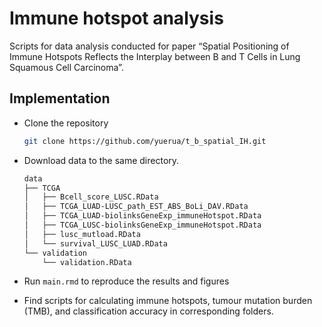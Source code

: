 # **Immune hotspot analysis**

Scripts for data analysis conducted for paper “Spatial Positioning of Immune Hotspots Reflects the Interplay between B and T Cells in Lung Squamous Cell Carcinoma”.

## Implementation

- Clone the repository

  ```bash
  git clone https://github.com/yuerua/t_b_spatial_IH.git
  ```

- Download data to the same directory. 

  ```bash
  data
  ├── TCGA
  │   ├── Bcell_score_LUSC.RData
  │   ├── TCGA_LUAD-LUSC_path_EST_ABS_BoLi_DAV.RData
  │   ├── TCGA_LUAD-biolinksGeneExp_immuneHotspot.RData
  │   ├── TCGA_LUSC-biolinksGeneExp_immuneHotspot.RData
  │   ├── lusc_mutload.RData
  │   └── survival_LUSC_LUAD.RData
  └── validation
      └── validation.RData
  ```

- Run `main.rmd` to reproduce the results and figures

- Find scripts for calculating immune hotspots, tumour mutation burden (TMB), and classification accuracy in corresponding folders.

  



